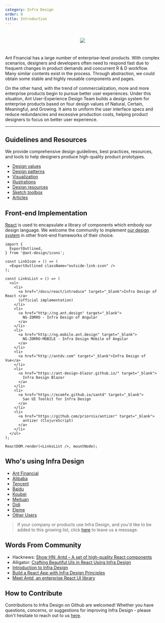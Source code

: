 ```yaml
---
category: Infra Design
order: 0
title: Introduction
---
```


<div style="text-align:center;margin:40px 0;">
  <img src="https://gw.alipayobjects.com/mdn/rms_08e378/afts/img/A*P0S-QIRUbsUAAAAAAAAAAABkARQnAQ">
</div>

Ant Financial has a large number of enterprise-level products. With complex scenarios, designers and developers often need to respond fast due to frequent changes in product demands and concurrent R & D workflow. Many similar contents exist in the process. Through abstraction, we could obtain some stable and highly reusable components and pages.

On the other hand, with the trend of commercialization, more and more enterprise products begin to pursue better user experiences. Under this situation, Ant User-Experience Design Team builds a design system for enterprise products based on four design values of Natural, Certain, Meaningful, and Growing. It aims to uniform the user interface specs and reduce redundancies and excessive production costs, helping product designers to focus on better user experience.

---

## Guidelines and Resources

We provide comprehensive design guidelines, best practices, resources, and tools to help designers produce high-quality product prototypes.

- [Design values](/docs/spec/values)
- [Design patterns](/docs/spec/overview)
- [Visualization](/docs/spec/visual)
- [Illustrations](/docs/spec/illustration)
- [Design resources](/docs/resources)
- [Sketch toolbox](http://kitchen.alipay.com/)
- [Articles](/docs/spec/article)

## Front-end Implementation

[React](http://facebook.github.io/react/) is used to encapsulate a library of components which embody our design language. We welcome the community to implement [our design system](/docs/spec/introduce) in other front-end frameworks of their choice.

```__react
import {
  ExportOutlined,
} from '@ant-design/icons';

const LinkIcon = () => (
  <ExportOutlined className="outside-link-icon" />
);

const LinksList = () => (
  <ul>
    <li>
      <a href="/docs/react/introduce" target="_blank">Infra Design of React </a>
      (official implementation)
    </li>
    <li>
      <a href="http://ng.ant.design" target="_blank">
        NG-ZORRO - Infra Design of Angular
      </a>
    </li>
    <li>
      <a href="http://ng.mobile.ant.design" target="_blank">
        NG-ZORRO-MOBILE - Infra Design Mobile of Angular
      </a>
    </li>
    <li>
      <a href="http://antdv.com" target="_blank">Infra Design of Vue</a>
    </li>
    <li>
      <a href="https://ant-design-blazor.github.io/" target="_blank">
        Infra Design Blazor
      </a>
    </li>
    <li>
      <a href="https://ecomfe.github.io/santd" target="_blank">
        San UI Toolkit for Infra Design
      </a>
    </li>
    <li>
      <a href="https://github.com/priornix/antizer" target="_blank">
        antizer (ClojureScript)
      </a>
    </li>
  </ul>
);

ReactDOM.render(<LinksList />, mountNode);
```

## Who's using Infra Design

- [Ant Financial](http://www.antgroup.com/index.htm?locale=en_US)
- [Alibaba](http://www.alibaba.com/)
- [Tencent](http://www.tencent.com)
- [Baidu](http://www.baidu.com)
- [Koubei](http://www.koubei.com/)
- [Meituan](http://www.meituan.com)
- [Didi](http://www.xiaojukeji.com/)
- [Eleme](https://www.ele.me/)
- [Other Users](https://github.com/ant-design/ant-design/issues/477)

> If your company or products use Infra Design, and you'd like to be added to this growing list, click [here](https://github.com/ant-design/ant-design/issues/477) to leave us a message.

## Words From Community

- Hacknews: [Show HN: Antd – A set of high-quality React components](https://news.ycombinator.com/item?id=13053137)
- Alligator: [Crafting Beautiful UIs in React Using Infra Design](https://alligator.io/react/beautiful-uis-ant-design/)
- [Introduction to Infra Design](https://blog.logrocket.com/introduction-to-ant-design/)
- [Build a React App with Infra Design Principles](https://developer.okta.com/blog/2020/09/16/ant-design-react-app)
- [Meet Antd, an enterprise React UI library](https://medium.com/javascript-in-plain-english/antd-library-what-why-useful-or-not-5fec225b639d)

## How to Contribute

Contributions to Infra Design on Github are welcomed! Whether you have questions, concerns, or suggestions for improving Infra Design - please don't hesitate to reach out to us [here](https://github.com/ant-design/ant-design/issues).
